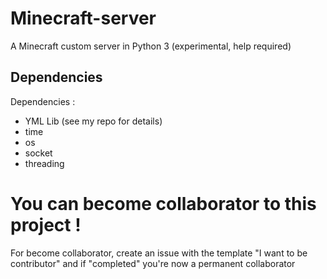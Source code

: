# Minecraft-server
A Minecraft custom server in Python 3 (experimental, help required)
## Dependencies 
Dependencies : 
- YML Lib (see my repo for details)
- time
- os
- socket
- threading
# You can become collaborator to this project !
For become collaborator, create an issue with the template "I want to be contributor" and if "completed" you're now a permanent collaborator
